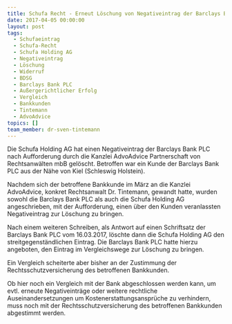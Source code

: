 ```yaml
---
title: Schufa Recht - Erneut Löschung von Negativeintrag der Barclays Bank erreicht
date: 2017-04-05 00:00:00
layout: post
tags:
  - Schufaeintrag
  - Schufa-Recht
  - Schufa Holding AG
  - Negativeintrag
  - Löschung
  - Widerruf
  - BDSG
  - Barclays Bank PLC
  - Außergerichtlicher Erfolg
  - Vergleich
  - Bankkunden
  - Tintemann
  - AdvoAdvice
topics: []
team_member: dr-sven-tintemann
---
```



Die Schufa Holding AG hat einen Negativeintrag der Barclays Bank PLC nach Aufforderung durch die Kanzlei AdvoAdvice Partnerschaft von Rechtsanwälten mbB gelöscht. Betroffen war ein Kunde der Barclays Bank PLC aus der Nähe von Kiel (Schleswig Holstein).

Nachdem sich der betroffene Bankkunde im März an die Kanzlei AdvoAdvice, konkret Rechtsanwalt Dr. Tintemann, gewandt hatte, wurden sowohl die Barclays Bank PLC als auch die Schufa Holding AG angeschrieben, mit der Aufforderung, einen über den Kunden veranlassten Negativeintrag zur Löschung zu bringen.

Nach einem weiteren Schreiben, als Antwort auf einen Schriftsatz der Barclays Bank PLC vom 16.03.2017, löschte dann die Schufa Holding AG den streitgegenständlichen Eintrag. Die Barclays Bank PLC hatte hierzu angeboten, den Eintrag im Vergleichswege zur Löschung zu bringen.

Ein Vergleich scheiterte aber bisher an der Zustimmung der Rechtsschutzversicherung des betroffenen Bankkunden.

Ob hier noch ein Vergleich mit der Bank abgeschlossen werden kann, um evtl. erneute Negativeinträge oder weitere rechtliche Auseinandersetzungen um Kostenerstattungsansprüche zu verhindern, muss noch mit der Rechtsschutzversicherung des betroffenen Bankkunden abgestimmt werden.